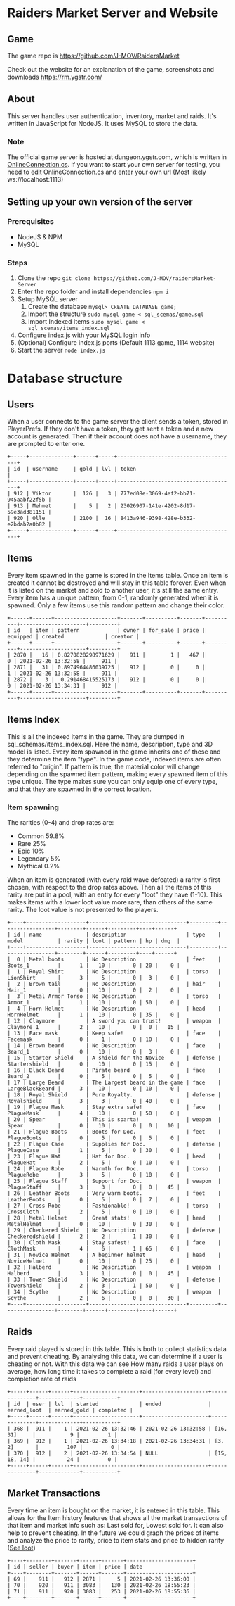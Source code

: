 # Raiders Market Server and Website

## Game

The game repo is https://github.com/J-MOV/RaidersMarket

Check out the website for an explanation of the game, screenshots and downloads https://rm.ygstr.com/

## About

This server handles user authentication, inventory, market and raids.
It's written in JavaScript for NodeJS. It uses MySQL to store the data.

### Note

The official game server is hosted at dungeon.ygstr.com, which is written in [OnlineConnection.cs](https://github.com/J-MOV/RaidersMarket/blob/bf02d0d0b1218004d7abb02da45944a4a31593c9/Assets/Scripts/OnlineConnection.cs#L73).
If you want to start your own server for testing, you need to edit OnlineConnection.cs and enter your own url (Most likely ws://localhost:1113)

## Setting up your own version of the server

### Prerequisites

-   NodeJS & NPM
-   MySQL

### Steps

1. Clone the repo `git clone https://github.com/J-MOV/raidersMarket-Server`
2. Enter the repo folder and install dependencies `npm i`
3. Setup MySQL server
    1. Create the database `mysql> CREATE DATABASE game;`
    2. Import the structure `sudo mysql game < sql_scemas/game.sql`
    3. Import Indexed Items `sudo mysql game < sql_scemas/items_index.sql`
4. Configure index.js with your MySQL login info
5. (Optional) Configure index.js ports (Default 1113 game, 1114 website)
6. Start the server `node index.js`

# Database structure

## Users

When a user connects to the game server the client sends a token, stored in PlayerPrefs. If they don't have a token, they get sent a token and a new account is generated. Then if their account does not have a username, they are prompted to enter one.

```
+-----+--------------+------+-----+--------------------------------------+
| id  | username     | gold | lvl | token                                |
+-----+--------------+------+-----+--------------------------------------+
| 912 | Viktor       |  126 |   3 | 777ed08e-3069-4ef2-bb71-945aabf22f5b |
| 913 | Mehmet       |    5 |   2 | 23026907-141e-4202-8d17-59e3ad381151 |
| 920 | Olle         | 2100 |  16 | 8413a946-9398-428e-b332-e2bdab2a0b82 |
+-----+--------------+------+-----+--------------------------------------+
```

## Items

Every item spawned in the game is stored in the Items table. Once an item is created it cannot be destroyed and will stay in this table forever. Even when it is listed on the market and sold to another user, it's still the same entry. Every item has a unique pattern, from 0-1, randomly generated when it is spawned. Only a few items use this random pattern and change their color.

```
+------+------+--------------------+-------+----------+-------+----------+---------------------+---------+
| id   | item | pattern            | owner | for_sale | price | equipped | created             | creator |
+------+------+--------------------+-------+----------+-------+----------+---------------------+---------+
| 2870 |   16 | 0.8270828298971629 |   911 |        1 |   467 |        0 | 2021-02-26 13:32:58 |     911 |
| 2871 |   31 | 0.8974964486039725 |   912 |        0 |     0 |        1 | 2021-02-26 13:32:58 |     911 |
| 2872 |    3 |  0.291468415525173 |   912 |        0 |     0 |        0 | 2021-02-26 13:34:31 |     912 |
+------+------+--------------------+-------+----------+-------+----------+---------------------+---------+
```

## Items Index

This is all the indexed items in the game. They are dumped in sql_schemas/items_index.sql. Here the name, description, type and 3D model is listed. Every item spawned in the game inherits one of these and they determine the item "type". In the game code, indexed items are often referred to "origin". If pattern is true, the material color will change depending on the spawned item pattern, making every spawned item of this type unique.
The type makes sure you can only equip one of every type, and that they are spawned in the correct location.

### Item spawning

The rarities (0-4) and drop rates are:

-   Common 59.8%
-   Rare 25%
-   Epic 10%
-   Legendary 5%
-   Mythical 0.2%

When an item is generated (with every raid wave defeated) a rarity is first chosen, with respect to the drop rates above. Then all the items of this rarity are put in a pool, with an entry for every "loot" they have (1-10). This makes items with a lower loot value more rare, than others of the same rarity. The loot value is not presented to the players.

```
+----+-------------------+-------------------------------+---------+-----------------+--------+------+---------+----+------+
| id | name              | description                   | type    | model           | rarity | loot | pattern | hp | dmg  |
+----+-------------------+-------------------------------+---------+-----------------+--------+------+---------+----+------+
|  0 | Metal boots       | No Description                | feet    | Boots_1         |      1 |   10 |       0 | 20 |    0 |
|  1 | Royal Shirt       | No Description                | torso   | LionShirt       |      3 |    5 |       0 |  3 |    0 |
|  2 | Brown tail        | No Description                | hair    | Hair_1          |      0 |   10 |       0 |  2 |    0 |
|  3 | Metal Armor Torso | No Description                | torso   | Armor_1         |      1 |   10 |       0 | 50 |    0 |
|  4 | Horn Helmet       | No Description                | head    | HornHelmet      |      1 |   10 |       0 | 35 |    0 |
| 12 | Claymore          | A sword you can trust!        | weapon  | Claymore_1      |      2 |   10 |       0 |  0 |   15 |
| 13 | Face mask         | Keep safe!                    | face    | Facemask        |      0 |    1 |       0 | 10 |    0 |
| 14 | Brown beard       | No Description                | face    | Beard_1         |      0 |   10 |       0 |  3 |    0 |
| 15 | Starter Shield    | A shield for the Novice       | defense | Startershield   |      0 |   10 |       0 | 15 |    0 |
| 16 | Black Beard       | Pirate beard                  | face    | Beard_2         |      0 |    5 |       0 |  5 |    0 |
| 17 | Large Beard       | The Largest beard in the game | face    | LargeBlackBeard |      3 |   10 |       0 | 10 |    0 |
| 18 | Royal Shield      | Pure Royalty.                 | defense | Royalshield     |      3 |    3 |       0 | 40 |    0 |
| 19 | Plague Mask       | Stay extra safe!              | face    | PlagueMask      |      4 |   10 |       0 | 50 |    0 |
| 20 | Spear             | This is sparta!               | weapon  | Spear           |      0 |   10 |       0 |  0 |   10 |
| 21 | Plague Boots      | Boots for Doc.                | feet    | PlagueBoots     |      0 |    5 |       0 |  5 |    0 |
| 22 | Plague Case       | Supplies for Doc.             | defense | PlagueCase      |      1 |    5 |       0 | 30 |    0 |
| 23 | Plague Hat        | Hat for Doc.                  | head    | PlagueHat       |      2 |    5 |       0 | 10 |    0 |
| 24 | Plague Robe       | Warmth for Doc.               | torso   | PlagueRobe      |      3 |    5 |       0 | 10 |    0 |
| 25 | Plague Staff      | Support for Doc.              | weapon  | PlagueStaff     |      3 |    3 |       0 |  0 |   45 |
| 26 | Leather Boots     | Very warm boots.              | feet    | LeatherBoots    |      0 |    5 |       0 |  7 |    0 |
| 27 | Cross Robe        | Fashionable!                  | torso   | CrossCloth      |      2 |    5 |       0 | 10 |    0 |
| 28 | Metal Helmet      | Great stats!                  | head    | MetalHelmet     |      0 |   10 |       0 | 30 |    0 |
| 29 | Checkered Shield  | No Description                | defense | Checkeredshield |      2 |    2 |       1 | 30 |    0 |
| 30 | Cloth Mask        | Stay safest!                  | face    | ClothMask       |      4 |    6 |       1 | 65 |    0 |
| 31 | Novice Helmet     | A beginner helmet             | head    | NoviceHelmet    |      0 |   10 |       0 | 25 |    0 |
| 32 | Halberd           | No Description                | weapon  | Halberd         |      3 |    1 |       0 |  0 |   45 |
| 33 | Tower Shield      | No Description                | defense | TowerShield     |      2 |    3 |       1 | 50 |    0 |
| 34 | Scythe            | No Description                | weapon  | Scythe          |      2 |    6 |       0 |  0 |   30 |
+----+-------------------+-------------------------------+---------+-----------------+--------+------+---------+----+------+
```

## Raids

Every raid played is stored in this table. This is both to collect statistics data and prevent cheating. By analysing this data, we can determine if a user is cheating or not. With this data we can see How many raids a user plays on average, how long time it takes to complete a raid (for every level) and completion rate of raids

```
+-----+------+------+---------------------+---------------------+--------------+-------------+-----------+
| id  | user | lvl  | started             | ended               | earned_loot  | earned_gold | completed |
+-----+------+------+---------------------+---------------------+--------------+-------------+-----------+
| 368 |  911 |    1 | 2021-02-26 13:32:46 | 2021-02-26 13:32:58 | [16, 31]     |           9 |         1 |
| 369 |  912 |    1 | 2021-02-26 13:34:18 | 2021-02-26 13:34:31 | [3, 2]       |         107 |         0 |
| 370 |  912 |    2 | 2021-02-26 13:34:54 | NULL                | [15, 18, 14] |          24 |         0 |
+-----+------+------+---------------------+---------------------+--------------+-------------+-----------+
```

## Market Transactions

Every time an item is bought on the market, it is entered in this table.
This allows for the Item history features that shows all the market transactions of that item and market info such as: Last sold for, Lowest sold for. It can also help to prevent cheating. In the future we could graph the prices of items and analyze the price to rarity, price to item stats and price to hidden rarity ([See loot](#item-spawning))

```
+----+--------+-------+------+-------+---------------------+
| id | seller | buyer | item | price | date                |
+----+--------+-------+------+-------+---------------------+
| 69 |    911 |   912 | 2871 |     5 | 2021-02-26 13:36:00 |
| 70 |    920 |   911 | 3083 |   130 | 2021-02-26 18:55:23 |
| 71 |    911 |   920 | 3083 |   253 | 2021-02-26 18:55:36 |
+----+--------+-------+------+-------+---------------------+
```
